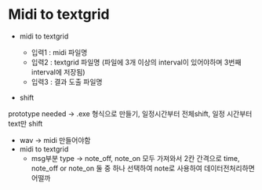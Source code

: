 # Midi to textgrid
- midi to textgrid
  - 입력1 : midi 파일명
  - 입력2 : textgrid 파일명 (파일에 3개 이상의 interval이 있어야하며 3번째 interval에 저장됨)
  - 입력3 : 결과 도출 파일명

- shift







prototype
needed -> .exe 형식으로 만들기, 일정시간부터 전체shift, 일정 시간부터 text만 shift

- wav -> midi 만들어야함
- midi to textgrid
  - msg부분 type -> note_off, note_on 모두 가져와서 2칸 간격으로 time, note_off or note_on 둘 중 하나 선택하여 note로 사용하여 데이터전처리하면 어떨까
